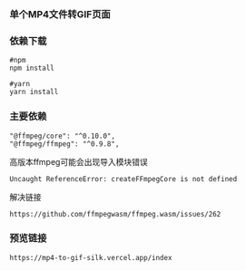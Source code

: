### 单个MP4文件转GIF页面



### 依赖下载

```
#npm
npm install

#yarn
yarn install
```



### 主要依赖

```
"@ffmpeg/core": "^0.10.0",
"@ffmpeg/ffmpeg": "^0.9.8",
```

高版本ffmpeg可能会出现导入模块错误

```
Uncaught ReferenceError: createFFmpegCore is not defined
```

解决链接

```
https://github.com/ffmpegwasm/ffmpeg.wasm/issues/262
```

### 预览链接
```
https://mp4-to-gif-silk.vercel.app/index
```




